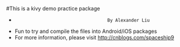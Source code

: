 #This is a kivy demo practice package
*                                        By Alexander Liu
*   Fun to try and compile the files into Android/iOS packages
*   For more information, please visit http://cnblogs.com/spaceship9
